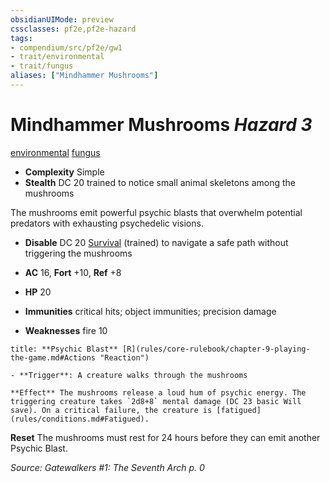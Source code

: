 ```yaml
---
obsidianUIMode: preview
cssclasses: pf2e,pf2e-hazard
tags:
- compendium/src/pf2e/gw1
- trait/environmental
- trait/fungus
aliases: ["Mindhammer Mushrooms"]
---
```

# Mindhammer Mushrooms *Hazard 3*  
[environmental](rules/traits/environmental.md "Environmental Hazard Trait")  [fungus](rules/traits/fungus-b1.md "Fungus Creature Type Trait")  

- **Complexity** Simple
- **Stealth** DC 20 trained to notice small animal skeletons among the mushrooms  

The mushrooms emit powerful psychic blasts that overwhelm potential predators with exhausting psychedelic visions.

- **Disable** DC 20 [Survival](compendium/skills.md#Survival) (trained) to navigate a safe path without triggering the mushrooms  

- **AC** 16, **Fort** +10, **Ref** +8
- **HP** 20
- **Immunities** critical hits; object immunities; precision damage
- **Weaknesses** fire 10

```ad-embed-ability
title: **Psychic Blast** [R](rules/core-rulebook/chapter-9-playing-the-game.md#Actions "Reaction")

- **Trigger**: A creature walks through the mushrooms

**Effect** The mushrooms release a loud hum of psychic energy. The triggering creature takes `2d8+8` mental damage (DC 23 basic Will save). On a critical failure, the creature is [fatigued](rules/conditions.md#Fatigued).
```

**Reset** The mushrooms must rest for 24 hours before they can emit another Psychic Blast.  

*Source: Gatewalkers #1: The Seventh Arch p. 0*